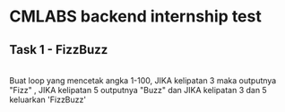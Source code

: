 # CMLABS backend internship test

## Task 1 - FizzBuzz
<br>
Buat loop yang mencetak angka 1-100, JIKA kelipatan 3 maka outputnya "Fizz" , JIKA kelipatan 5 outputnya "Buzz" dan JIKA kelipatan 3 dan 5 keluarkan 'FizzBuzz'